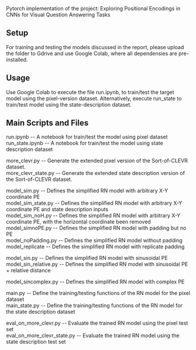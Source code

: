 Pytorch implementation of the project: Exploring Positional Encodings in CNNs for Visual Question Answering Tasks

## Setup

For training and testing the models discussed in the report, please upload the folder to Gdrive and use Google Colab, where all dependensies are pre-installed.

## Usage

Use Google Colab to execute the file run.ipynb, to train/test the target model using the pixel-version dataset. Alternatively, execute run_state to train/test model using the state-description dataset.

## Main Scripts and Files

run.ipynb -- A notebook for train/test the model using pixel dataset\
run_state.ipynb -- A notebook for train/test the model using state description dataset

more_clevr.py -- Generate the extended pixel version of the Sort-of-CLEVR dataset.\
more_clevr_state.py -- Generate the extended state description version of the Sort-of-CLEVR dataset.

model_sim.py -- Defines the simplified RN model with arbitrary X-Y coordinate PE\
model_sim_state.py -- Defines the simplified RN model with arbitrary X-Y coordinate PE and state description inputs\
model_sim_noH.py -- Defines the simplified RN model with arbitrary X-Y coordinate PE, with the horizontal coordinate been removed\
model_simnoPE.py -- Defines the simplified RN model with padding but no PE\
model_noPadding.py -- Defines the simplified RN model without padding\
model_replicate -- Defines the simplified RN model with replicate padding

model_sin.py -- Defines the simplified RN model with sinusoidal PE\
model_sin_relative.py -- Defines the simplified RN model with sinusoidal PE + relative distance

model_sincomplex.py -- Defines the simplified RN model with complex PE

main.py -- Define the training/testing functions of the RN model for the pixel dataset\
main_state.py -- Define the training/testing functions of the RN model for the state description dataset

eval_on_more_clevr.py -- Evaluate the trained RN model using the pixel test set\
eval_on_more_clevr_state.py -- Evaluate the trained RN model using the state description test set
